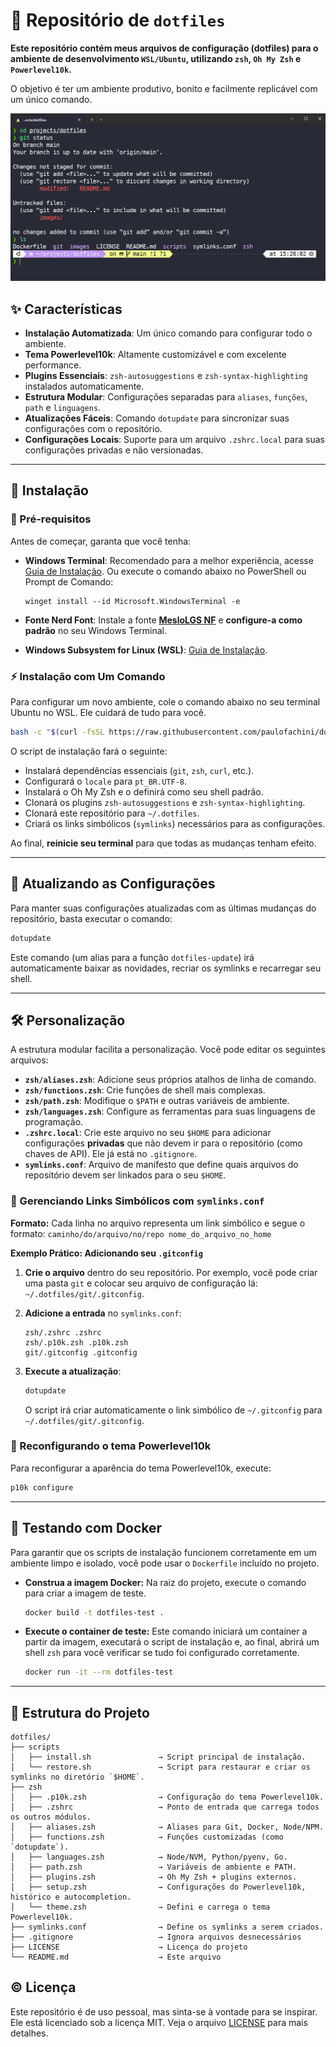 # 🧰 Repositório de `dotfiles`

**Este repositório contém meus arquivos de configuração (dotfiles) para o ambiente de desenvolvimento `WSL/Ubuntu`, utilizando `zsh`, `Oh My Zsh` e `Powerlevel10k`.**

O objetivo é ter um ambiente produtivo, bonito e facilmente replicável com um único comando.

![Windows Terminal](images/windows-terminal.png)

## ✨ Características

- **Instalação Automatizada**: Um único comando para configurar todo o ambiente.
- **Tema Powerlevel10k**: Altamente customizável e com excelente performance.
- **Plugins Essenciais**: `zsh-autosuggestions` e `zsh-syntax-highlighting` instalados automaticamente.
- **Estrutura Modular**: Configurações separadas para `aliases`, `funções`, `path` e `linguagens`.
- **Atualizações Fáceis**: Comando `dotupdate` para sincronizar suas configurações com o repositório.
- **Configurações Locais**: Suporte para um arquivo `.zshrc.local` para suas configurações privadas e não versionadas.

---

## 🚀 Instalação

### 📌 Pré-requisitos

Antes de começar, garanta que você tenha:

- **Windows Terminal**: Recomendado para a melhor experiência, acesse [Guia de Instalação](https://github.com/microsoft/terminal).
  Ou execute o comando abaixo no PowerShell ou Prompt de Comando:

  ```shell
  winget install --id Microsoft.WindowsTerminal -e
  ```

- **Fonte Nerd Font**: Instale a fonte **[MesloLGS NF](https://github.com/romkatv/powerlevel10k?tab=readme-ov-file#meslo-nerd-font-patched-for-powerlevel10k)** e **configure-a como padrão** no seu Windows Terminal.
- **Windows Subsystem for Linux (WSL)**: [Guia de Instalação](https://learn.microsoft.com/pt-br/windows/wsl/install).

### ⚡️ Instalação com Um Comando

Para configurar um novo ambiente, cole o comando abaixo no seu terminal Ubuntu no WSL. Ele cuidará de tudo para você.

```bash
bash -c "$(curl -fsSL https://raw.githubusercontent.com/paulofachini/dotfiles/main/scripts/install.sh)"
```

O script de instalação fará o seguinte:

- Instalará dependências essenciais (`git`, `zsh`, `curl`, etc.).
- Configurará o `locale` para `pt_BR.UTF-8`.
- Instalará o Oh My Zsh e o definirá como seu shell padrão.
- Clonará os plugins `zsh-autosuggestions` e `zsh-syntax-highlighting`.
- Clonará este repositório para `~/.dotfiles`.
- Criará os links simbólicos (`symlinks`) necessários para as configurações.

Ao final, **reinicie seu terminal** para que todas as mudanças tenham efeito.

---

## 🔄 Atualizando as Configurações

Para manter suas configurações atualizadas com as últimas mudanças do repositório, basta executar o comando:

```bash
dotupdate
```

Este comando (um alias para a função `dotfiles-update`) irá automaticamente baixar as novidades, recriar os symlinks e recarregar seu shell.

---

## 🛠️ Personalização

A estrutura modular facilita a personalização. Você pode editar os seguintes arquivos:

- **`zsh/aliases.zsh`**: Adicione seus próprios atalhos de linha de comando.
- **`zsh/functions.zsh`**: Crie funções de shell mais complexas.
- **`zsh/path.zsh`**: Modifique o `$PATH` e outras variáveis de ambiente.
- **`zsh/languages.zsh`**: Configure as ferramentas para suas linguagens de programação.
- **`.zshrc.local`**: Crie este arquivo no seu `$HOME` para adicionar configurações **privadas** que não devem ir para o repositório (como chaves de API). Ele já está no `.gitignore`.
- **`symlinks.conf`**: Arquivo de manifesto que define quais arquivos do repositório devem ser linkados para o seu `$HOME`.

### 🔗 Gerenciando Links Simbólicos com `symlinks.conf`

**Formato:**
Cada linha no arquivo representa um link simbólico e segue o formato:
`caminho/do/arquivo/no/repo nome_do_arquivo_no_home`

**Exemplo Prático: Adicionando seu `.gitconfig`**

1. **Crie o arquivo** dentro do seu repositório. Por exemplo, você pode criar uma pasta `git` e colocar seu arquivo de configuração lá: `~/.dotfiles/git/.gitconfig`.
2. **Adicione a entrada** no `symlinks.conf`:

   ```text
   zsh/.zshrc .zshrc
   zsh/.p10k.zsh .p10k.zsh
   git/.gitconfig .gitconfig
   ```

3. **Execute a atualização**:

   ```bash
   dotupdate
   ```

   O script irá criar automaticamente o link simbólico de `~/.gitconfig` para `~/.dotfiles/git/.gitconfig`.

### 🎨 Reconfigurando o tema Powerlevel10k

Para reconfigurar a aparência do tema Powerlevel10k, execute:

```bash
p10k configure
```

---

## 🧪 Testando com Docker

Para garantir que os scripts de instalação funcionem corretamente em um ambiente limpo e isolado, você pode usar o `Dockerfile` incluído no projeto.

- **Construa a imagem Docker:**
  Na raiz do projeto, execute o comando para criar a imagem de teste.

  ```bash
  docker build -t dotfiles-test .
  ```

- **Execute o container de teste:**
  Este comando iniciará um container a partir da imagem, executará o script de instalação e, ao final, abrirá um shell `zsh` para você verificar se tudo foi configurado corretamente.

  ```bash
  docker run -it --rm dotfiles-test
  ```

---

## 📂 Estrutura do Projeto

```text
dotfiles/
├── scripts
│   ├── install.sh               → Script principal de instalação.
│   └── restore.sh               → Script para restaurar e criar os symlinks no diretório `$HOME`.
├── zsh
│   ├── .p10k.zsh                → Configuração do tema Powerlevel10k.
│   ├── .zshrc                   → Ponto de entrada que carrega todos os outros módulos.
│   ├── aliases.zsh              → Aliases para Git, Docker, Node/NPM.
│   ├── functions.zsh            → Funções customizadas (como `dotupdate`).
│   ├── languages.zsh            → Node/NVM, Python/pyenv, Go.
│   ├── path.zsh                 → Variáveis de ambiente e PATH.
│   ├── plugins.zsh              → Oh My Zsh + plugins externos.
│   ├── setup.zsh                → Configurações do Powerlevel10k, histórico e autocompletion.
│   └── theme.zsh                → Defini e carrega o tema Powerlevel10k.
├── symlinks.conf                → Define os symlinks a serem criados.
├── .gitignore                   → Ignora arquivos desnecessários
├── LICENSE                      → Licença do projeto
└── README.md                    → Este arquivo
```

## ©️ Licença

Este repositório é de uso pessoal, mas sinta-se à vontade para se inspirar.
Ele está licenciado sob a licença MIT. Veja o arquivo [LICENSE](./LICENSE) para mais detalhes.
